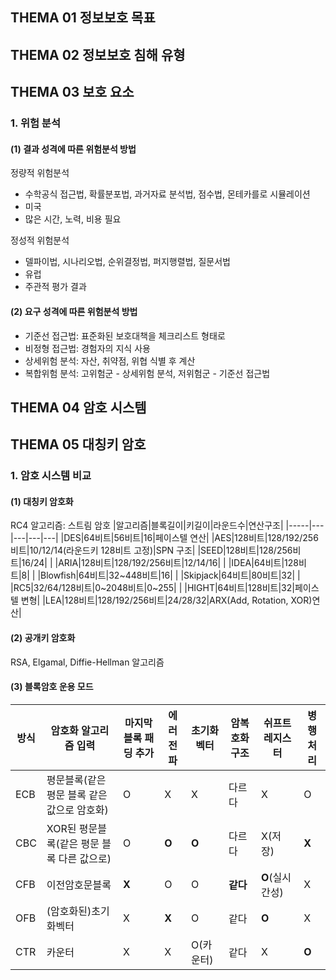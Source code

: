 ## **THEMA 01 정보보호 목표**



## **THEMA 02 정보보호 침해 유형**



## **THEMA 03 보호 요소**

### 1. 위험 분석

#### (1) 결과 성격에 따른 위험분석 방법
정량적 위험분석
- 수학공식 접근법, 확률분포법, 과거자료 분석법, 점수법, 몬테카를로 시뮬레이션
- 미국
- 많은 시간, 노력, 비용 필요

정성적 위험분석
- 델파이법, 시나리오법, 순위결정법, 퍼지행렬법, 질문서법
- 유럽
- 주관적 평가 결과

#### (2) 요구 성격에 따른 위험분석 방법
- 기준선 접근법: 표준화된 보호대책을 체크리스트 형태로
- 비정형 접근법: 경험자의 지식 사용
- 상세위험 분석: 자산, 취약점, 위협 식별 후 계산
- 복합위험 분석: 고위험군 - 상세위험 분석, 저위험군 - 기준선 접근법



## **THEMA 04 암호 시스템**
## **THEMA 05 대칭키 암호**

### 1. 암호 시스템 비교
#### (1) 대칭키 암호화
RC4 알고리즘: 스트림 암호
|알고리즘|블록길이|키길이|라운드수|연산구조|
|-----|---|---|---|---|
|DES|64비트|56비트|16|페이스텔 연산|
|AES|128비트|128/192/256비트|10/12/14(라운드키 128비트 고정)|SPN 구조|
|SEED|128비트|128/256비트|16/24| |
|ARIA|128비트|128/192/256비트|12/14/16| |
|IDEA|64비트|128비트|8| |
|Blowfish|64비트|32~448비트|16| |
|Skipjack|64비트|80비트|32| |
|RC5|32/64/128비트|0~2048비트|0~255| |
|HIGHT|64비트|128비트|32|페이스텔 변형|
|LEA|128비트|128/192/256비트|24/28/32|ARX(Add, Rotation, XOR)연산|

#### (2) 공개키 암호화
RSA, Elgamal, Diffie-Hellman 알고리즘


#### (3) 블록암호 운용 모드
|방식|암호화 알고리즘 입력|마지막 블록 패딩 추가|에러전파|초기화벡터|암복호화 구조|쉬프트레지스터|병행처리|
|-----|---|---|---|---|---|---|---|
|ECB|평문블록(같은 평문 블록 같은 값으로 암호화)|O|X|X|다르다|X|O|
|CBC|XOR된 평문블록(같은 평문 블록 다른 값으로)|O|**O**|**O**|다르다|X(저장)|**X**|
|CFB|이전암호문블록|**X**|O|O|**같다**|**O**(실시간성)|X|
|OFB|(암호화된)초기화벡터|X|**X**|O|같다|**O**|X|
|CTR|카운터|X|X|O(카운터)|같다|X|**O**|